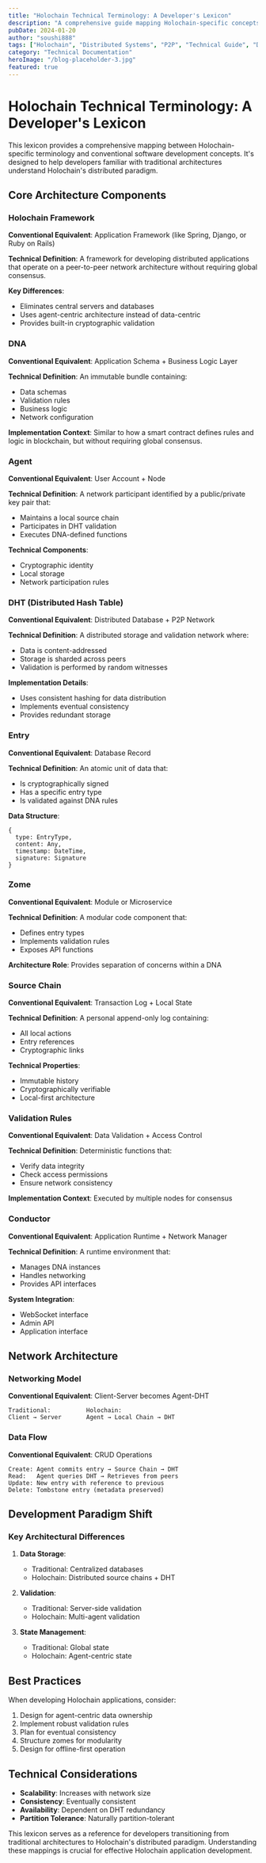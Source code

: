 ```yaml
---
title: "Holochain Technical Terminology: A Developer's Lexicon"
description: "A comprehensive guide mapping Holochain-specific concepts to conventional software development terminology, helping developers transition to distributed application development."
pubDate: 2024-01-20
author: "soushi888"
tags: ["Holochain", "Distributed Systems", "P2P", "Technical Guide", "Development"]
category: "Technical Documentation"
heroImage: "/blog-placeholder-3.jpg"
featured: true
---
```


# Holochain Technical Terminology: A Developer's Lexicon

This lexicon provides a comprehensive mapping between Holochain-specific terminology and conventional software development concepts. It's designed to help developers familiar with traditional architectures understand Holochain's distributed paradigm.

## Core Architecture Components

### Holochain Framework
**Conventional Equivalent**: Application Framework (like Spring, Django, or Ruby on Rails)

**Technical Definition**: A framework for developing distributed applications that operate on a peer-to-peer network architecture without requiring global consensus.

**Key Differences**: 
- Eliminates central servers and databases
- Uses agent-centric architecture instead of data-centric
- Provides built-in cryptographic validation

### DNA
**Conventional Equivalent**: Application Schema + Business Logic Layer

**Technical Definition**: An immutable bundle containing:
- Data schemas
- Validation rules
- Business logic
- Network configuration

**Implementation Context**: Similar to how a smart contract defines rules and logic in blockchain, but without requiring global consensus.

### Agent
**Conventional Equivalent**: User Account + Node

**Technical Definition**: A network participant identified by a public/private key pair that:
- Maintains a local source chain
- Participates in DHT validation
- Executes DNA-defined functions

**Technical Components**:
- Cryptographic identity
- Local storage
- Network participation rules

### DHT (Distributed Hash Table)
**Conventional Equivalent**: Distributed Database + P2P Network

**Technical Definition**: A distributed storage and validation network where:
- Data is content-addressed
- Storage is sharded across peers
- Validation is performed by random witnesses

**Implementation Details**:
- Uses consistent hashing for data distribution
- Implements eventual consistency
- Provides redundant storage

### Entry
**Conventional Equivalent**: Database Record

**Technical Definition**: An atomic unit of data that:
- Is cryptographically signed
- Has a specific entry type
- Is validated against DNA rules

**Data Structure**:
```
{
  type: EntryType,
  content: Any,
  timestamp: DateTime,
  signature: Signature
}
```

### Zome
**Conventional Equivalent**: Module or Microservice

**Technical Definition**: A modular code component that:
- Defines entry types
- Implements validation rules
- Exposes API functions

**Architecture Role**: Provides separation of concerns within a DNA

### Source Chain
**Conventional Equivalent**: Transaction Log + Local State

**Technical Definition**: A personal append-only log containing:
- All local actions
- Entry references
- Cryptographic links

**Technical Properties**:
- Immutable history
- Cryptographically verifiable
- Local-first architecture

### Validation Rules
**Conventional Equivalent**: Data Validation + Access Control

**Technical Definition**: Deterministic functions that:
- Verify data integrity
- Check access permissions
- Ensure network consistency

**Implementation Context**: Executed by multiple nodes for consensus

### Conductor
**Conventional Equivalent**: Application Runtime + Network Manager

**Technical Definition**: A runtime environment that:
- Manages DNA instances
- Handles networking
- Provides API interfaces

**System Integration**:
- WebSocket interface
- Admin API
- Application interface

## Network Architecture

### Networking Model
**Conventional Equivalent**: Client-Server becomes Agent-DHT
```
Traditional:          Holochain:
Client → Server       Agent → Local Chain → DHT
```

### Data Flow
**Conventional Equivalent**: CRUD Operations
```
Create: Agent commits entry → Source Chain → DHT
Read:   Agent queries DHT → Retrieves from peers
Update: New entry with reference to previous
Delete: Tombstone entry (metadata preserved)
```

## Development Paradigm Shift

### Key Architectural Differences
1. **Data Storage**:
   - Traditional: Centralized databases
   - Holochain: Distributed source chains + DHT

2. **Validation**:
   - Traditional: Server-side validation
   - Holochain: Multi-agent validation

3. **State Management**:
   - Traditional: Global state
   - Holochain: Agent-centric state

## Best Practices

When developing Holochain applications, consider:
1. Design for agent-centric data ownership
2. Implement robust validation rules
3. Plan for eventual consistency
4. Structure zomes for modularity
5. Design for offline-first operation

## Technical Considerations

- **Scalability**: Increases with network size
- **Consistency**: Eventually consistent
- **Availability**: Dependent on DHT redundancy
- **Partition Tolerance**: Naturally partition-tolerant

This lexicon serves as a reference for developers transitioning from traditional architectures to Holochain's distributed paradigm. Understanding these mappings is crucial for effective Holochain application development.
